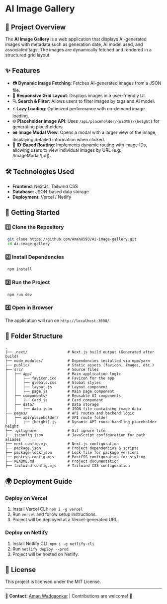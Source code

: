 # AI Image Gallery

## 📌 Project Overview
The **AI Image Gallery** is a web application that displays AI-generated images with metadata such as generation date, AI model used, and associated tags. The images are dynamically fetched and rendered in a structured grid layout.

## ✨ Features
- 📷 **Dynamic Image Fetching**: Fetches AI-generated images from a JSON file.
- 🎨 **Responsive Grid Layout**: Displays images in a user-friendly UI.
- 🔍 **Search & Filter**: Allows users to filter images by tags and AI model.
- ⚡ **Lazy Loading**: Optimized performance with on-demand image loading.
- 🌐 **Placeholder Image API**: Uses `/api/placeholder/{width}/{height}` for generating placeholders.
- 🖼️ **Image Modal View**: Opens a modal with a larger view of the image, displaying detailed information when clicked.
- 🔗 **ID-Based Routing**: Implements dynamic routing with image IDs, allowing users to view individual images by URL (e.g., /ImageModal/[id]).

## 🛠️ Technologies Used
- **Frontend**: NextJs, Tailwind CSS
- **Database**: JSON-based data storage
- **Deployment**: Vercel / Netlify

## 🚀 Getting Started

### 1️⃣ Clone the Repository
```sh
 git clone https://github.com/Aman8593/Ai-image-gallery.git
 cd Ai-image-gallery
```

### 2️⃣ Install Dependencies
```sh
 npm install
```

### 3️⃣ Run the Project
```sh
 npm run dev
```

### 4️⃣ Open in Browser
The application will run on `http://localhost:3000/`.

## 📁 Folder Structure
```
.
├── .next/                  # Next.js build output (Generated after build)
├── node_modules/           # Dependencies installed via npm/yarn
├── public/                 # Static assets (favicon, images, etc.)
├── src/                    # Source files
│   ├── app/                # Main application logic
│   │   ├── favicon.ico     # Favicon for the app
│   │   ├── globals.css     # Global styles
│   │   ├── layout.js       # Layout component
│   │   ├── page.js         # Main page component
│   ├── components/         # Reusable UI components
│   │   ├── Card.js         # Card component
│   ├── data/               # Data storage
│   │   ├── data.json       # JSON file containing image data
├── pages/                  # API routes and backend logic
│   ├── api/placeholder/    # API route folder
│   │   ├── [height].js     # Dynamic API route handling placeholder height
├── .gitignore              # Git ignore file
├── jsconfig.json           # JavaScript configuration for path aliases
├── next.config.mjs         # Next.js configuration
├── package.json            # Project dependencies & scripts
├── package-lock.json       # Lock file for package versions
├── postcss.config.mjs      # PostCSS configuration for styling
├── README.md               # Project documentation
├── tailwind.config.mjs     # Tailwind CSS configuration
```

## 🌍 Deployment Guide
### Deploy on Vercel
1. Install Vercel CLI: `npm i -g vercel`
2. Run `vercel` and follow setup instructions.
3. Project will be deployed at a Vercel-generated URL.

### Deploy on Netlify
1. Install Netlify CLI: `npm i -g netlify-cli`
2. Run `netlify deploy --prod`
3. Project will be hosted on Netlify.

## 📜 License
This project is licensed under the MIT License.

---
📧 **Contact:** [Aman Wadgaonkar](https://github.com/Aman8593) | Contributions are welcome! 🚀
